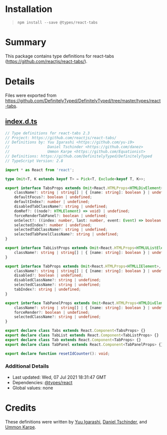 # Installation
> `npm install --save @types/react-tabs`

# Summary
This package contains type definitions for react-tabs (https://github.com/reactjs/react-tabs/).

# Details
Files were exported from https://github.com/DefinitelyTyped/DefinitelyTyped/tree/master/types/react-tabs.
## [index.d.ts](https://github.com/DefinitelyTyped/DefinitelyTyped/tree/master/types/react-tabs/index.d.ts)
````ts
// Type definitions for react-tabs 2.3
// Project: https://github.com/reactjs/react-tabs/
// Definitions by: Yuu Igarashi <https://github.com/yu-i9>
//                 Daniel Tschinder <https://github.com/danez>
//                 Ummon Karpe <https://github.com/Equationist>
// Definitions: https://github.com/DefinitelyTyped/DefinitelyTyped
// TypeScript Version: 2.8

import * as React from 'react';

type Omit<T, K extends keyof T> = Pick<T, Exclude<keyof T, K>>;

export interface TabsProps extends Omit<React.HTMLProps<HTMLDivElement>, 'className' | 'onSelect' | 'ref'> {
    className?: string | string[] | { [name: string]: boolean } | undefined;
    defaultFocus?: boolean | undefined;
    defaultIndex?: number | undefined;
    disabledTabClassName?: string | undefined;
    domRef?: ((node?: HTMLElement) => void) | undefined;
    forceRenderTabPanel?: boolean | undefined;
    onSelect?: ((index: number, last: number, event: Event) => boolean | void) | undefined;
    selectedIndex?: number | undefined;
    selectedTabClassName?: string | undefined;
    selectedTabPanelClassName?: string | undefined;
}

export interface TabListProps extends Omit<React.HTMLProps<HTMLUListElement>, 'className'> {
    className?: string | string[] | { [name: string]: boolean } | undefined;
}

export interface TabProps extends Omit<React.HTMLProps<HTMLLIElement>, 'className' | 'tabIndex'> {
    className?: string | string[] | { [name: string]: boolean } | undefined;
    disabled?: boolean | undefined;
    disabledClassName?: string | undefined;
    selectedClassName?: string | undefined;
    tabIndex?: string | undefined;
}

export interface TabPanelProps extends Omit<React.HTMLProps<HTMLDivElement>, 'className'> {
    className?: string | string[] | { [name: string]: boolean } | undefined;
    forceRender?: boolean | undefined;
    selectedClassName?: string | undefined;
}

export declare class Tabs extends React.Component<TabsProps> {}
export declare class TabList extends React.Component<TabListProps> {}
export declare class Tab extends React.Component<TabProps> {}
export declare class TabPanel extends React.Component<TabPanelProps> {}

export declare function resetIdCounter(): void;

````

### Additional Details
 * Last updated: Wed, 07 Jul 2021 18:31:47 GMT
 * Dependencies: [@types/react](https://npmjs.com/package/@types/react)
 * Global values: none

# Credits
These definitions were written by [Yuu Igarashi](https://github.com/yu-i9), [Daniel Tschinder](https://github.com/danez), and [Ummon Karpe](https://github.com/Equationist).
